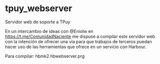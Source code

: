 # tpuy_webserver
Servidor web de soporte a TPuy

En un intercambio de ideas con @Eniolw en https://t.me/ComunidadNaciente me dispuse a compilar este servidor web con la intención de ofrecer una vía para que trabajos de terceros puedan hacer uso de las herramientas que ofrece en un servicio con Harbour.

Para compilar:
hbmk2 hbwebserver.prg

